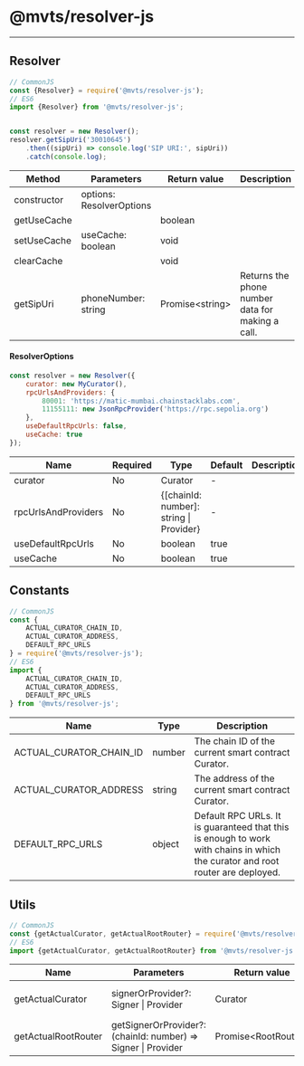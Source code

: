 # @mvts/resolver-js

***

## Resolver

```javascript
// CommonJS
const {Resolver} = require('@mvts/resolver-js');
// ES6
import {Resolver} from '@mvts/resolver-js';


const resolver = new Resolver();
resolver.getSipUri('30010645')
    .then((sipUri) => console.log('SIP URI:', sipUri))
    .catch(console.log);
```

| Method      | Parameters               | Return value      | Description                                      |
|-------------|--------------------------|-------------------|--------------------------------------------------|
| constructor | options: ResolverOptions |                   |                                                  |
| getUseCache |                          | boolean           |                                                  |
| setUseCache | useCache: boolean        | void              |                                                  |
| clearCache  |                          | void              |                                                  |
| getSipUri   | phoneNumber: string      | Promise\<string\> | Returns the phone number data for making a call. |

#### ResolverOptions

```javascript
const resolver = new Resolver({
    curator: new MyCurator(),
    rpcUrlsAndProviders: {
        80001: 'https://matic-mumbai.chainstacklabs.com',
        11155111: new JsonRpcProvider('https://rpc.sepolia.org')
    },
    useDefaultRpcUrls: false,
    useCache: true
});
```

| Name                | Required | Type                                        | Default | Description |
|---------------------|----------|---------------------------------------------|---------|-------------|
| curator             | No       | Curator                                     | -       |             |
| rpcUrlsAndProviders | No       | {[chainId: number]: string &#124; Provider} | -       |             |
| useDefaultRpcUrls   | No       | boolean                                     | true    |             |
| useCache            | No       | boolean                                     | true    |             |


## Constants

```javascript
// CommonJS
const {
    ACTUAL_CURATOR_CHAIN_ID,
    ACTUAL_CURATOR_ADDRESS,
    DEFAULT_RPC_URLS
} = require('@mvts/resolver-js');
// ES6
import {
    ACTUAL_CURATOR_CHAIN_ID,
    ACTUAL_CURATOR_ADDRESS,
    DEFAULT_RPC_URLS
} from '@mvts/resolver-js';
```

| Name                    | Type   | Description                                                                                                                   |
|-------------------------|--------|-------------------------------------------------------------------------------------------------------------------------------|
| ACTUAL_CURATOR_CHAIN_ID | number | The chain ID of the current smart contract Curator.                                                                           |
| ACTUAL_CURATOR_ADDRESS  | string | The address of the current smart contract Curator.                                                                            |
| DEFAULT_RPC_URLS        | object | Default RPC URLs. It is guaranteed that this is enough to work with chains in which the curator and root router are deployed. |

## Utils

```javascript
// CommonJS
const {getActualCurator, getActualRootRouter} = require('@mvts/resolver-js');
// ES6
import {getActualCurator, getActualRootRouter} from '@mvts/resolver-js';
```

| Name                | Parameters                                                        | Return value              | Description                     |
|---------------------|-------------------------------------------------------------------|---------------------------|---------------------------------|
| getActualCurator    | signerOrProvider?: Signer &#124; Provider                         | Curator                   | Returns the actual curator.     |
| getActualRootRouter | getSignerOrProvider?: (chainId: number) => Signer &#124; Provider | Promise&lt;RootRouter&gt; | Returns the actual root router. |
